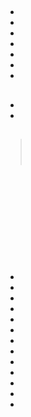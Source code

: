 # 

## 

[]()





![]()









- 
- 
- 
- 
- 
- 
- 

## 

- 





- 



## 



### 



> ![]()
> 
> ![]()
> 
> 
> 
> 
> 
> ![]()
> 
> ![]()

## 



[]()

[]()[]()





### 

![]()

### 

![]()

![]()

### 

![]()

![]()



#### 



### 



![]()

![]()

## 

- []()
- []()
- []()
- []()
- []()
- []()
- []()
- []()
- []()
- []()
- []()
- []()
- []()

